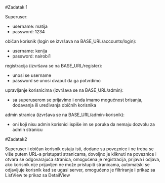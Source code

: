 #Zadatak 1


Superuser:
- username: matija 
- password: 1234


običan korisnik (login se izvršava na BASE_URL/accounts/login):
- username: kenija
- password: nairobi1


registracija (izvršava se na BASE_URL/register):
- unosi se username
- password se unosi dvaput da ga potvrdimo


upravljanje korisnicima (izvršava se na BASE_URL/admin):
- sa superuserom se prijavimo i onda imamo mogućnost brisanja, dodavanja ili uređivanja običnih korisnika


admin stranica (izvršava se na BASE_URL/admin-korisnik):
- oni koji nisu admin korisnici ispiše im se poruka da nemaju dozvolu za admin stranicu



#Zadatak2

Superuser i običan korisnik ostaju isti, dodane su poveznice i ne treba se više putem URL-a pristupati stranicama, dovoljno je kliknuti na poveznice i otvara se odgovarajuća stranica, omogućena je registracija, prijava i odjava, ako korisnik nije prijavljen ne može pristupiti stranicama, automatski se odjavljuje korisnik kad se ugasi server, omogućeno je filtriranje i prikaz sa ListView te prikaz sa DetailView
